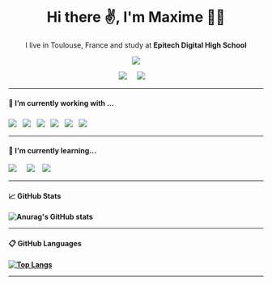 <h1 align='center'> Hi there ✌️, I'm Maxime 👩‍💻 </h1>

<p align='center'>
  I live in Toulouse, France and study at <b>Epitech Digital High School</b> 
</p>

<p align='center'>
  <a href="#"><img src="https://visitor-badge.glitch.me/badge?page_id=StefanyVasc.StefanyVasc??style=for-the-badge&logo=maximeg24"></a>
</p>


<p align='center'>
  <a href="https://www.linkedin.com/in/maxime-gendreau/"><img src="https://img.shields.io/badge/linkedin-%230077B5.svg?&style=for-the-badge&logo=linkedin&logoColor=white" /></a>&nbsp;&nbsp;&nbsp;&nbsp;
  <a href="mailto:maxime.gendreau@epitech.digital?subject=First%20Contact"><img src="https://img.shields.io/badge/MAIL-%23D14836.svg?&style=for-the-badge&logo=Mail.Ru&logoColor=white" /></a>&nbsp;&nbsp;&nbsp;&nbsp;

</p>


<hr>

<h4> 🔭 I’m currently working with ...</h4>

<h5></h5>
<p >
  <img src="https://img.shields.io/badge/html5%20-%23e34f26.svg?&style=for-the-badge&logo=html5&logoColor=white" />&nbsp;&nbsp;
  <img src="https://img.shields.io/badge/CSS3-1572B6?&style=for-the-badge&logo=css3&logoColor=white" />&nbsp;&nbsp;
  <img src="https://img.shields.io/badge/JavaScript-F7DF1E?style=for-the-badge&logo=javascript&logoColor=black" />&nbsp;&nbsp;
  <img src="https://img.shields.io/badge/Bootstrap-563D7C?style=for-the-badge&logo=bootstrap&logoColor=white">&nbsp;&nbsp;
  <img src="https://img.shields.io/badge/Docker-2496ED?style=for-the-badge&logo=docker&logoColor=white" />&nbsp;&nbsp;
  <img src="https://img.shields.io/badge/node.js%20-%23339933.svg?&style=for-the-badge&logo=node.js&logoColor=white" />&nbsp;&nbsp;

  
</p>


<hr>

<h4>🌱 I'm currently learning...</h4>
<p >
  <img src="https://img.shields.io/badge/TypeScript-007ACC?style=for-the-badge&logo=typescript&logoColor=white" />&nbsp;&nbsp;&nbsp;&nbsp;
  <img src="https://img.shields.io/badge/TAILWIND CSS-38B2AC?style=for-the-badge&logo=CodePen&logoColor=white" />&nbsp;&nbsp;&nbsp;
  <img src="https://img.shields.io/badge/React-20232A?style=for-the-badge&logo=react&logoColor=61DAFB" />&nbsp;&nbsp;&nbsp;
</p>


<hr>

<h4>📈 GitHub Stats </h4><b>

![Anurag's GitHub stats](https://github-readme-stats.vercel.app/api?username=maximeg24&show_icons=true&theme=gruvbox)


<hr>
<h4>📋 GitHub Languages</h4>

[![Top Langs](https://github-readme-stats.vercel.app/api/top-langs/?username=maximeg24&layout=compact&theme=gruvbox)](https://github.com/anuraghazra/github-readme-stats)

<hr>
